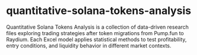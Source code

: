# quantitative-solana-tokens-analysis
Quantitative Solana Tokens Analysis is a collection of data-driven research files exploring trading strategies after token migrations from Pump.fun to Raydium. Each Excel model applies statistical methods to test profitability, entry conditions, and liquidity behavior in different market contexts.
